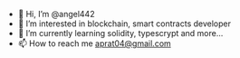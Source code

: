 - 👋 Hi, I’m @angel442
- 👀 I’m interested in blockchain, smart contracts developer
- 🌱 I’m currently learning solidity, typescrypt and more...
- 📫 How to reach me aprat04@gmail.com

<!---
angel442/angel442 is a ✨ special ✨ repository because its `README.md` (this file) appears on your GitHub profile.
You can click the Preview link to take a look at your changes.
--->
